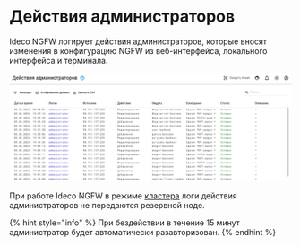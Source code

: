 # Действия администраторов

Ideco NGFW логирует действия администраторов, которые вносят изменения в конфигурацию NGFW из веб-интерфейса, локального интерфейса и терминала.

![](/.gitbook/assets/admin-logs.png)

При работе Ideco NGFW в режиме [кластера](/settings/server-management/cluster.md) логи действия администраторов не передаются резервной ноде.

{% hint style="info" %}
При бездействии в течение 15 минут администратор будет автоматически разавторизован.
{% endhint %}

